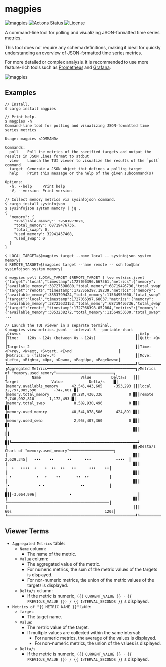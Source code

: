 magpies
=======

[![magpies](https://img.shields.io/crates/v/magpies.svg)](https://crates.io/crates/magpies)
[![Actions Status](https://github.com/sile/magpies/workflows/CI/badge.svg)](https://github.com/sile/magpies/actions)
![License](https://img.shields.io/crates/l/magpies)

A command-line tool for polling and visualizing JSON-formatted time series metrics.

This tool does not require any schema definitions, making it ideal for quickly understanding an overview of JSON-formatted time series metrics.

For more detailed or complex analysis, it is recommended to use more feature-rich tools such as [Prometheus](https://prometheus.io/) and [Grafana](https://grafana.com/).

![magpies](https://github.com/user-attachments/assets/a6176200-570d-42d4-b2ca-e1813bb2a4ae)

Examples
--------

```console
// Install.
$ cargo install magpies

// Print help.
$ magpies -h
Command-line tool for polling and visualizing JSON-formatted time series metrics

Usage: magpies <COMMAND>

Commands:
  poll    Poll the metrics of the specified targets and output the results in JSON Lines format to stdout
  view    Launch the TUI viewer to visualize the results of the `poll` command
  target  Generate a JSON object that defines a polling target
  help    Print this message or the help of the given subcommand(s)

Options:
  -h, --help     Print help
  -V, --version  Print version

// Collect memory metrics via sysinfojson command.
$ cargo install sysinfojson
$ sysinfojson system memory | jq .
{
  "memory": {
    "available_memory": 38591873024,
    "total_memory": 68719476736,
    "total_swap": 0,
    "used_memory": 32941457408,
    "used_swap": 0
  }
}

$ LOCAL_TARGET=$(magpies target --name local -- sysinfojson system memory)
$ REMOTE_TARGET=$(magpies target --name remote -- ssh foo@bar sysinfojson system memory)

$ magpies poll $LOCAL_TARGET $REMOTE_TARGET | tee metrics.jsonl
{"target":"local","timestamp":1727066396.667561,"metrics":{"memory":{"available_memory":38727598080,"total_memory":68719476736,"total_swap":0,"used_memory":32796721152,"used_swap":0}}}
{"target":"remote","timestamp":1727066397.19239,"metrics":{"memory":{"available_memory":3853799424,"total_memory":11564953600,"total_swap":8589930496,"used_memory":7711154176,"used_swap":2966417408}}}
{"target":"local","timestamp":1727066397.68037,"metrics":{"memory":{"available_memory":38723633152,"total_memory":68719476736,"total_swap":0,"used_memory":32799850496,"used_swap":0}}}
{"target":"remote","timestamp":1727066398.052064,"metrics":{"memory":{"available_memory":3853238272,"total_memory":11564953600,"total_swap":8589930496,"used_memory":7711715328,"used_swap":2966417408}}}
...

// Launch the TUI viewer in a separate terminal.
$ magpies view metrics.jsonl --interval 5 --portable-chart
┏Status━━━━━━━━━━━━━━━━━━━━━━━━━━━━━━━━━━━━━━━━━━━━━━━━━━━━┓┏Help━━━━━━━━━━━━━━━━━━━━━━━━━━━━━━━━━━━━━━━━━━━━━━━━━━━━━┓
┃Time:    120s ~ 124s (between 0s ~ 124s)                  ┃┃Quit: <Q>                                                ┃
┃Targets: 2                                                ┃┃Time: <P>rev, <N>ext, <S>tart, <E>nd                     ┃
┃Metrics: 5 (filter=.*)                                    ┃┃Move: <Left>, <Right>, <Up>, <Down>, <PageUp>, <PageDown>┃
┗━━━━━━━━━━━━━━━━━━━━━━━━━━━━━━━━━━━━━━━━━━━━━━━━━━━━━━━━━━┛┗━━━━━━━━━━━━━━━━━━━━━━━━━━━━━━━━━━━━━━━━━━━━━━━━━━━━━━━━━┛
┏Aggregated Metrics━━━━━━━━━━━━━━━━━━━━━━━━━━━━━━━━━━━━━━━━┓┏Metrics of "memory.used_memory"━━━━━━━━━━━━━━━━━━━━━━━━━━┓
┃           Name                  Value         Delta/s   ║┃┃       Target               Value            Delta/s    █┃
┃memory.available_memory      42,546,443,605     -353,293 ║┃┃local                    32,797,085,696        -747,601 █┃
┃memory.total_memory          80,284,430,336            0 █┃┃remote                    7,746,992,810       1,172,493 █┃
┃memory.total_swap             8,589,930,496            0 █┃┃                                                        █┃
┃memory.used_memory           40,544,078,506      424,891 █┃┃                                                        █┃
┃memory.used_swap              2,955,407,360            0 █┃┃                                                        █┃
┃                                                         █┃┃                                                        ║┃
┃                                                         █┃┗━━━━━━━━━━━━━━━━━━━━━━━━━━━━━━━━━━━━━━━━━━━━━━━━━━━━━━━━━┛
┃                                                         █┃┏Delta/s Chart of "memory.used_memory"━━━━━━━━━━━━━━━━━━━━┓
┃                                                         █┃┃ 2,629,345│   •••    ••      ••      •••           ••••  ┃
┃                                                         █┃┃          │  •   ••••  •    •  ••  ••   ••      •••    ••┃
┃                                                         █┃┃          │ •           •   •    ••       ••  ••         ┃
┃                                                         █┃┃          │•             • •                ••           ┃
┃                                                         █┃┃-3,064,996│               •                              ┃
┃                                                         █┃┃          └──────────────────────────────────────────────┃
┃                                                         ║┃┃        60s                                          120s┃
┗━━━━━━━━━━━━━━━━━━━━━━━━━━━━━━━━━━━━━━━━━━━━━━━━━━━━━━━━━━┛┗━━━━━━━━━━━━━━━━━━━━━━━━━━━━━━━━━━━━━━━━━━━━━━━━━━━━━━━━━┛
```

Viewer Terms
------------

- `Aggregated Metrics` table:
  - `Name` column:
    - The name of the metric.
  - `Value` column:
    - The aggregated value of the metric.
    - For numeric metrics, the sum of the metric values of the targets is displayed.
    - For non-numeric metrics, the union of the metric values of the targets is displayed.
  - `Delta/s` column:
    - If the metric is numeric, `({{ CURRENT_VALUE }} - {{ PREVIOUS_VALUE }}) / {{ INTERVAL_SECONDS }}` is displayed.
- `Metrics of "{{ METRIC_NAME }}"` table:
  - `Target`:
    - The target name.
  - `Value`:
    - The metric value of the target.
    - If multiple values are collected within the same interval:
      - For numeric metrics, the average of the values is displayed.
      - For non-numeric metrics, the union of the values is displayed.
  - `Delta/s`
    - If the metric is numeric, `({{ CURRENT_VALUE }} - {{ PREVIOUS_VALUE }}) / {{ INTERVAL_SECONDS }}` is displayed.
